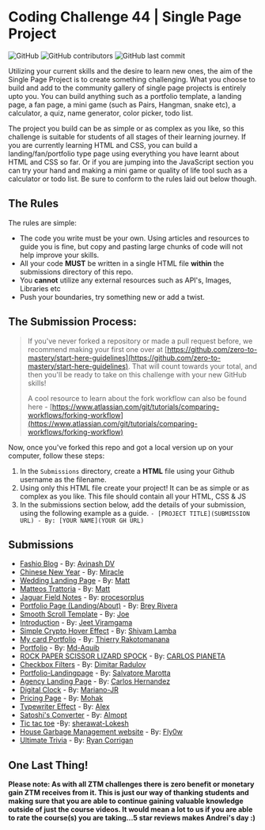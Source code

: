 # Coding Challenge 44 | Single Page Project

![GitHub](https://img.shields.io/github/license/zero-to-mastery/coding_challenge-44?style=for-the-badge)
![GitHub contributors](https://img.shields.io/github/contributors/zero-to-mastery/coding_challenge-44?style=for-the-badge)
![GitHub last commit](https://img.shields.io/github/last-commit/zero-to-mastery/coding_challenge-44?style=for-the-badge)

Utilizing your current skills and the desire to learn new ones, the aim of the Single Page Project is to create something challenging. What you choose to build and add to the community gallery of single page projects is entirely upto you. You can build anything such as a portfolio template, a landing page, a fan page, a mini game (such as Pairs, Hangman, snake etc), a calculator, a quiz, name generator, color picker, todo list.

The project you build can be as simple or as complex as you like, so this challenge is suitable for students of all stages of their learning journey. If you are currently learning HTML and CSS, you can build a landing/fan/portfolio type page using everything you have learnt about HTML and CSS so far. Or if you are jumping into the JavaScript section you can try your hand and making a mini game or quality of life tool such as a calculator or todo list. Be sure to conform to the rules laid out below though.

## The Rules

The rules are simple:

- The code you write must be your own. Using articles and resources to guide you is fine, but copy and pasting large chunks of code will not help improve your skills.
- All your code **MUST** be written in a single HTML file **within** the submissions directory of this repo.
- You **cannot** utilize any external resources such as API's, Images, Libraries etc
- Push your boundaries, try something new or add a twist.

## The Submission Process:

> If you've never forked a repository or made a pull request before, we recommend making your first one over at [https://github.com/zero-to-mastery/start-here-guidelines](https://github.com/zero-to-mastery/start-here-guidelines). That will count towards your total, and then you'll be ready to take on this challenge with your new GitHub skills!
>
> A cool resource to learn about the fork workflow can also be found here - [https://www.atlassian.com/git/tutorials/comparing-workflows/forking-workflow](https://www.atlassian.com/git/tutorials/comparing-workflows/forking-workflow)

Now, once you've forked this repo and got a local version up on your computer, follow these steps:

1. In the `Submissions` directory, create a **HTML** file using your Github username as the filename.
2. Using only this HTML file create your project! It can be as simple or as complex as you like. This file should contain all your HTML, CSS & JS
3. In the submissions section below, add the details of your submission, using the following example as a guide.
   `- [PROJECT TITLE](SUBMISSION URL) - By: [YOUR NAME](YOUR GH URL)`

## Submissions

- [Fashio Blog](/submissions/avinashdv.html) - By: [Avinash DV](https://github.com/avinashdv/Fashion-BS5/blob/main/index.html)
- [Chinese New Year](/submissions/miraclebanks.html) - By: [Miracle](https://github.com/miraclebanks)
- [Wedding Landing Page](/submissions/mattcsmith.html) - By: [Matt](https://github.com/mattcsmith)
- [Matteos Trattoria](/submissions/matthewvanpelt.html) - By: [Matt](https://github.com/mattvp21)
- [Jaguar Field Notes](/submissions/procesorplus.html) - By: [procesorplus](https://github.com/procesorplus)
- [Portfolio Page (Landing/About)](/submission/breyrivera2021.html) - By: [Brey Rivera](https://github.com/BreyRivera2021)
- [Smooth Scroll Template](/submissions/joesayat.html) - By: [Joe](https://github.com/joesayat)
- [Introduction](/submissions/matthewvanpelt.html) - By: [Jeet Viramgama](https://github.com/jv18creator)
- [Simple Crypto Hover Effect](/submissions/SL972.html) - By: [Shivam Lamba](https://github.com/SL972)
- [My card Portfolio](/submissions/ThierryRakotomanana.html) - By: [Thierry Rakotomanana](https://github.com/ThierryRakotomanana)
- [Portfolio](/submissions/Md-Aquib.html) - By: [Md-Aquib](https://github.com/Md-Aquib)
- [ROCK PAPER SCISSOR LIZARD SPOCK](/submissions/pianeta051.html) - By: [CARLOS PIANETA](https://github.com/pianeta051)
- [Checkbox Filters](/submissions/dimitarradulov.html) - By: [Dimitar Radulov](https://github.com/dimitarradulov)
- [Portfolio-Landingpage](/submissions/salvo9107.html) - By: [Salvatore Marotta](https://github.com/Salvo9107)
- [Agency Landing Page](/submissions/Carls13.html) - By: [Carlos Hernandez](https://github.com/Carls13)
- [Digital Clock](./submissions/Mariano-JR.html) - By: [Mariano-JR](https://github.com/Mariano-JR)
- [Pricing Page](/submissions/mohakgupt.html) - By: [Mohak](https://github.com/mohakgupt)
- [Typewriter Effect](/submissions/alexwindy0.html) - By: [Alex](https://github.com/Alexwindy0)
- [Satoshi's Converter](/submissions/Almopt.html) - By: [Almopt](https://github.com/Almopt)
- [Tic tac toe](./submissions/sherawat-Lokesh.html) -By: [sherawat-Lokesh](https://github.com/sherawat-Lokesh)
- [House Garbage Management website](/submissions/Fly0w.html) - By: [Fly0w](https://github.com/Fly0w)
- [Ultimate Trivia](/submissions/rdcorrigan.html) - By: [Ryan Corrigan](https://github.com/rdcorrigan)


## One Last Thing!

**Please note: As with all ZTM challenges there is zero benefit or monetary gain ZTM receives from it. This is just our way of thanking students and making sure that you are able to continue gaining valuable knowledge outside of just the course videos. It would mean a lot to us if you are able to rate the course(s) you are taking...5 star reviews makes Andrei's day :)**
